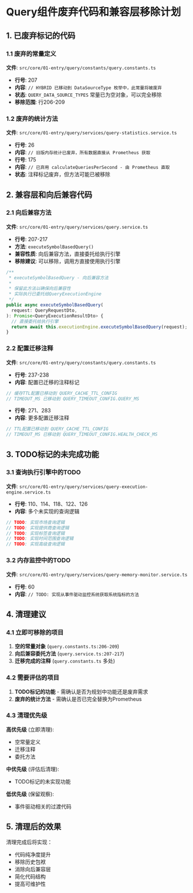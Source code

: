 # Query组件废弃代码和兼容层移除计划

## 1. 已废弃标记的代码

### 1.1 废弃的常量定义
**文件**: `src/core/01-entry/query/constants/query.constants.ts`
- **行号**: 207
- **内容**: `// HYBRID 已移动到 DataSourceType 枚举中，此常量将被废弃`
- **状态**: `QUERY_DATA_SOURCE_TYPES` 常量已为空对象，可以完全移除
- **移除范围**: 行206-209

### 1.2 废弃的统计方法
**文件**: `src/core/01-entry/query/services/query-statistics.service.ts`
- **行号**: 26
- **内容**: `// 旧版内存统计已废弃，所有数据直接从 Prometheus 获取`
- **行号**: 175
- **内容**: `// 已弃用 calculateQueriesPerSecond - 由 Prometheus 直取`
- **状态**: 注释标记废弃，但方法可能已被移除

## 2. 兼容层和向后兼容代码

### 2.1 向后兼容方法
**文件**: `src/core/01-entry/query/services/query.service.ts`
- **行号**: 207-217
- **方法**: `executeSymbolBasedQuery()`
- **兼容性质**: 向后兼容方法，直接委托给执行引擎
- **移除建议**: 可以移除，调用方直接使用执行引擎

```typescript
/**
 * executeSymbolBasedQuery - 向后兼容方法
 *
 * 保留此方法以确保向后兼容性
 * 实际执行已委托给QueryExecutionEngine
 */
public async executeSymbolBasedQuery(
  request: QueryRequestDto,
): Promise<QueryExecutionResultDto> {
  // 直接委托给执行引擎
  return await this.executionEngine.executeSymbolBasedQuery(request);
}
```

### 2.2 配置迁移注释
**文件**: `src/core/01-entry/query/constants/query.constants.ts`
- **行号**: 237-238
- **内容**: 配置已迁移的注释标记
```typescript
// 缓存TTL配置已移动到 QUERY_CACHE_TTL_CONFIG
// TIMEOUT_MS 已移动到 QUERY_TIMEOUT_CONFIG.QUERY_MS
```

- **行号**: 271、283
- **内容**: 更多配置迁移注释
```typescript
// TTL配置已移动到 QUERY_CACHE_TTL_CONFIG
// TIMEOUT_MS 已移动到 QUERY_TIMEOUT_CONFIG.HEALTH_CHECK_MS
```

## 3. TODO标记的未完成功能

### 3.1 查询执行引擎中的TODO
**文件**: `src/core/01-entry/query/services/query-execution-engine.service.ts`
- **行号**: 110、114、118、122、126
- **内容**: 多个未实现的查询逻辑
```typescript
// TODO: 实现市场查询逻辑
// TODO: 实现提供商查询逻辑
// TODO: 实现标签查询逻辑
// TODO: 实现时间范围查询逻辑
// TODO: 实现高级查询逻辑
```

### 3.2 内存监控中的TODO
**文件**: `src/core/01-entry/query/services/query-memory-monitor.service.ts`
- **行号**: 60
- **内容**: `// TODO: 实现从事件驱动监控系统获取系统指标的方法`

## 4. 清理建议

### 4.1 立即可移除的项目
1. **空的常量对象** (`query.constants.ts:206-209`)
2. **向后兼容委托方法** (`query.service.ts:207-217`)
3. **迁移完成的注释** (`query.constants.ts` 多处)

### 4.2 需要评估的项目
1. **TODO标记的功能** - 需确认是否为规划中功能还是废弃需求
2. **废弃的统计方法** - 需确认是否已完全替换为Prometheus

### 4.3 清理优先级
**高优先级** (立即清理):
- 空常量定义
- 迁移注释
- 委托方法

**中优先级** (评估后清理):
- TODO标记的未实现功能

**低优先级** (保留观察):
- 事件驱动相关的过渡代码

## 5. 清理后的效果
清理完成后将实现：
- 代码纯净度提升
- 移除历史包袱
- 消除向后兼容层
- 简化代码结构
- 提高可维护性